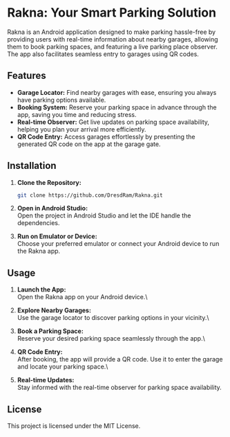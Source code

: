 
# Rakna: Your Smart Parking Solution

Rakna is an Android application designed to make parking hassle-free by providing users with real-time information about nearby garages, allowing them to book parking spaces, and featuring a live parking place observer. The app also facilitates seamless entry to garages using QR codes.

## Features

- **Garage Locator:** Find nearby garages with ease, ensuring you always have parking options available.
- **Booking System:** Reserve your parking space in advance through the app, saving you time and reducing stress.
- **Real-time Observer:** Get live updates on parking space availability, helping you plan your arrival more efficiently.
- **QR Code Entry:** Access garages effortlessly by presenting the generated QR code on the app at the garage gate.

## Installation

1. **Clone the Repository:**
   ```bash
   git clone https://github.com/DresdRam/Rakna.git
   
2. **Open in Android Studio:**\
Open the project in Android Studio and let the IDE handle the dependencies.

3. **Run on Emulator or Device:**\
Choose your preferred emulator or connect your Android device to run the Rakna app.

## Usage
1. **Launch the App:**\
Open the Rakna app on your Android device.\

2. **Explore Nearby Garages:**\
Use the garage locator to discover parking options in your vicinity.\

3. **Book a Parking Space:**\
Reserve your desired parking space seamlessly through the app.\

4. **QR Code Entry:**\
After booking, the app will provide a QR code. Use it to enter the garage and locate your parking space.\

5. **Real-time Updates:**\
Stay informed with the real-time observer for parking space availability.

## License
This project is licensed under the MIT License.
